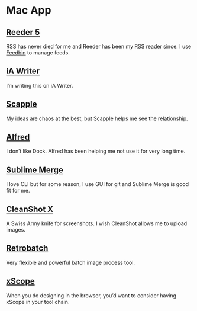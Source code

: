 # Mac App

## [Reeder 5](https://reeder.app/)

RSS has never died for me and Reeder has been my RSS reader since.
I use [Feedbin](https://feedbin.com/) to manage feeds.

## [iA Writer](https://ia.net/writer)

I’m writing this on iA Writer.

## [Scapple](https://www.literatureandlatte.com/scapple/overview)

My ideas are chaos at the best, but Scapple helps me see the relationship.

## [Alfred](https://www.alfredapp.com/)

I don’t like Dock. Alfred has been helping me not use it for very long time.

## [Sublime Merge](https://www.sublimemerge.com/)

I love CLI but for some reason, I use GUI for git and Sublime Merge is good fit for me.

## [CleanShot X](https://cleanshot.com/)

A Swiss Army knife for screenshots. I wish CleanShot allows me to upload images.

## [Retrobatch](https://flyingmeat.com/retrobatch/)

Very flexible and powerful batch image process tool.

## [xScope](https://xscopeapp.com/)

When you do designing in the browser, you’d want to consider having xScope in your tool chain.